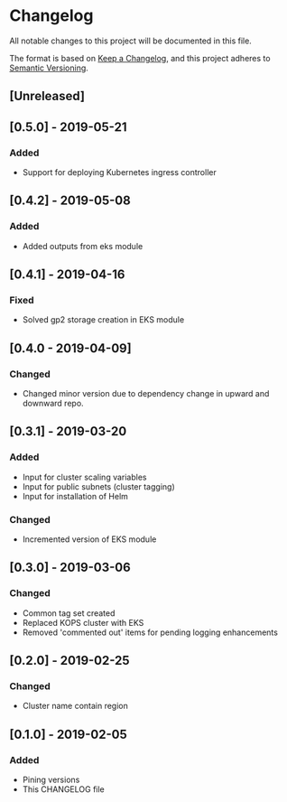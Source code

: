 # Changelog
All notable changes to this project will be documented in this file.

The format is based on [Keep a Changelog](https://keepachangelog.com/en/1.0.0/),
and this project adheres to [Semantic Versioning](https://semver.org/spec/v2.0.0.html).

## [Unreleased]

## [0.5.0] - 2019-05-21
### Added
- Support for deploying Kubernetes ingress controller

## [0.4.2] - 2019-05-08
### Added
- Added outputs from eks module

## [0.4.1] - 2019-04-16
### Fixed
- Solved gp2 storage creation in EKS module
  
## [0.4.0 - 2019-04-09]
### Changed
- Changed minor version due to dependency change in upward and downward repo.

## [0.3.1] - 2019-03-20
### Added
- Input for cluster scaling variables
- Input for public subnets (cluster tagging)
- Input for installation of Helm
### Changed
- Incremented version of EKS module

## [0.3.0] - 2019-03-06
### Changed
- Common tag set created
- Replaced KOPS cluster with EKS
- Removed 'commented out' items for pending logging enhancements

## [0.2.0] - 2019-02-25
### Changed
- Cluster name contain region

## [0.1.0] - 2019-02-05
### Added
- Pining versions
- This CHANGELOG file


